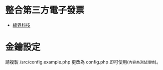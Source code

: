 # 整合第三方電子發票

- [綠界科技](https://www.ecpay.com.tw/Service/API_Dwnld)

# 金鑰設定

請複製 /src/config.example.php 更改為 config.php 即可使用(`內容為測試環境`)。